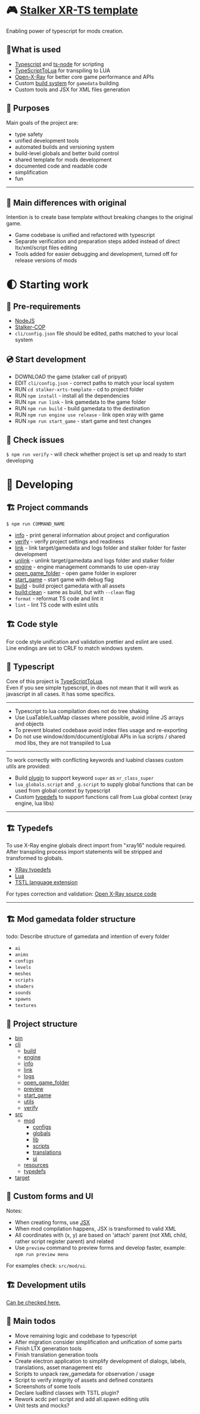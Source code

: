 # 🎮 [Stalker XR-TS template](README.md)

Enabling power of typescript for mods creation. <br/>

## 📌What is used

- [Typescript](https://www.typescriptlang.org/) and [ts-node](https://typestrong.org/ts-node/) for scripting
- [TypeScriptToLua](https://typescripttolua.github.io/docs/getting-started) for transpiling to LUA
- [Open-X-Ray](https://github.com/OpenXRay/xray-16) for better core game performance and APIs
- Custom [build system](cli/README.md) for `gamedata` building
- Custom tools and JSX for XML files generation

## 📍 Purposes

Main goals of the project are:

- type safety
- unified development tools
- automated builds and versioning system
- build-level globals and better build control
- shared template for mods development
- documented code and readable code
- simplification
- fun

---

## 🥦 Main differences with original

Intention is to create base template without breaking changes to the original game.

- Game codebase is unified and refactored with typescript
- Separate verification and preparation steps added instead of direct ltx/xml/script files editing
- Tools added for easier debugging and development, turned off for release versions of mods

# 🌓 Starting work

## 🧰 Pre-requirements

- [NodeJS](https://nodejs.org/en/)
- [Stalker-COP](https://store.steampowered.com/app/41700/STALKER_Call_of_Pripyat/)
- `cli/config.json` file should be edited, paths matched to your local system

## 💿 Start development

- DOWNLOAD the game (stalker call of pripyat)
- EDIT `cli/config.json` - correct paths to match your local system
- RUN `cd stalker-xrts-template` - cd to project folder
- RUN `npm install` - install all the dependencies
- RUN `npm run link` - link gamedata to the game folder
- RUN `npm run build` - build gamedata to the destination
- RUN `npm run engine use release` - link open xray with game
- RUN `npm run start_game` - start game and test changes

## 🧰 Check issues

`$ npm run verify` - will check whether project is set up and ready to start developing

# 🧰 Developing

## 🏗️ Project commands

`$ npm run COMMAND_NAME`

- [info](cli/info/README.md) - print general information about project and configuration
- [verify](cli/verify/README.md) - verify project settings and readiness
- [link](cli/link/README.md) - link target/gamedata and logs folder and stalker folder for faster development
- [unlink](cli/build/README.md) - unlink target/gamedata and logs folder and stalker folder
- [engine](cli/build/README.md) - engine management commands to use open-xray
- [open_game_folder](cli/build/README.md) - open game folder in explorer
- [start_game](cli/build/README.md) - start game with debug flag
- [build](cli/build/README.md) - build project gamedata with all assets
- [build:clean](cli/build/README.md) - same as build, but with `--clean` flag
- `format` - reformat TS code and lint it
- `lint` - lint TS code with eslint utils

## 🏗️ Code style

For code style unification and validation prettier and eslint are used. <br/>
Line endings are set to CRLF to match windows system.

## 🧰 Typescript

Core of this project is [TypeScriptToLua](https://github.com/TypeScriptToLua/TypeScriptToLua). <br/>
Even if you see simple typescript, in does not mean that it will work as javascript in all cases. It has some specifics.

---

- Typescript to lua compilation does not do tree shaking
- Use LuaTable/LuaMap classes where possible, avoid inline JS arrays and objects
- To prevent bloated codebase avoid index files usage and re-exporting
- Do not use window/dom/document/global APIs in lua scripts / shared mod libs, they are not transpiled to Lua

---

To work correctly with conflicting keywords and luabind classes custom utils are provided:

- Build [plugin](cli/build/plugins) to support keyword `super` as `xr_class_super`
- `lua_globals.script` and `_g.script` to supply global functions that can be used from global context by typescript
- Custom [typedefs](src/typedefs) to support functions call from Lua global context (xray engine, lua libs)

---

## 🏗️ Typedefs

To use X-Ray engine globals direct import from "xray16" nodule required. <br/>
After transpiling process import statements will be stripped and transformed to globals.

- [XRay typedefs](src/typedefs/xray16)
- [Lua](https://www.npmjs.com/package/lua-types)
- [TSTL language extension](https://www.npmjs.com/package/@typescript-to-lua/language-extensions)

For types correction and validation: [Open X-Ray source code](https://github.com/OpenXRay/xray-16)

---

## 🏗️ Mod gamedata folder structure

todo: Describe structure of gamedata and intention of every folder

- `ai`
- `anims`
- `configs`
- `levels`
- `meshes`
- `scripts`
- `shaders`
- `sounds`
- `spawns`
- `textures`

## 🧰 Project structure

- [bin](bin/README.md)
- [cli](cli/README.md)
  - [build](cli/build/README.md)
  - [engine](cli/engine/README.md)
  - [info](cli/info/README.md)
  - [link](cli/link/README.md)
  - [logs](cli/logs/README.md)
  - [open_game_folder](cli/open/README.md)
  - [preview](cli/preview/README.md)
  - [start_game](cli/start_game/README.md)
  - [utils](cli/utils/README.md)
  - [verify](cli/verify/README.md)
- [src](src/README.md)
  - [mod](src/mod/README.md)
    - [configs](src/mod/cfg_b/README.md)
    - [globals](src/mod/globals/README.md)
    - [lib](src/mod/lib/README.md)
    - [scripts](src/mod/scripts/README.md)
    - [translations](src/mod/translations/README.md)
    - [ui](src/mod/ui/README.md)
  - [resources](src/resources/README.md)
  - [typedefs](src/typedefs/README.md)
- [target](target/README.md)

## 🧰 Custom forms and UI

Notes:

- When creating forms, use [JSX](https://www.typescriptlang.org/docs/handbook/jsx.html)
- When mod compilation happens, JSX is transformed to valid XML
- All coordinates with (x, y) are based on 'attach' parent (not XML child, rather script register parent) and related
- Use `preview` command to preview forms and develop faster, example: `npm run preview menu`

For examples check: `src/mod/ui`.

## 🏗️ Development utils

[Can be checked here.](UTILS.md)

## 🧰 Main todos

- Move remaining logic and codebase to typescript
- After migration consider simplification and unification of some parts
- Finish LTX generation tools
- Finish translation generation tools
- Create electron application to simplify development of dialogs, labels, translations, asset management etc
- Scripts to unpack raw_gamedata for observation / usage
- Script to verify integrity of assets and defined constants
- Screenshots of some tools
- Declare luaBind classes with TSTL plugin?
- Rework acdc perl script and add all.spawn editing utils
- Unit tests and mocks?

